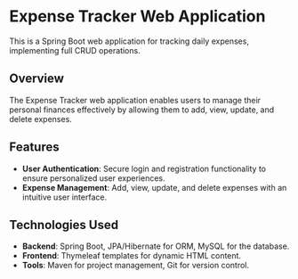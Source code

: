 # Expense Tracker Web Application

This is a Spring Boot web application for tracking daily expenses, implementing full CRUD operations.

## Overview

The Expense Tracker web application enables users to manage their personal finances effectively by allowing them to add, view, update, and delete expenses.

## Features

- **User Authentication**: Secure login and registration functionality to ensure personalized user experiences.
- **Expense Management**: Add, view, update, and delete expenses with an intuitive user interface.

## Technologies Used

- **Backend**: Spring Boot, JPA/Hibernate for ORM, MySQL for the database.
- **Frontend**: Thymeleaf templates for dynamic HTML content.
- **Tools**: Maven for project management, Git for version control.
